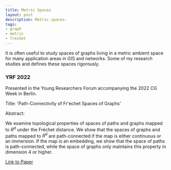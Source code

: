 ```yaml
---
title: Metric Spaces
layout: post
description: Metric spaces.
tags:
- graph 
- metric
- frechet
---
```


It is often useful to study spaces of graphs living in a metric
ambient space for many application areas in GIS and networks. Some of my research studies and defines these spaces rigorously.

### YRF 2022

Presented in the Young Researchers Forum accompanying the 2022 CG Week in Berlin.

Title: 'Path-Connectivity of Fr\'echet Spaces of Graphs'

Abstract: 

We examine topological properties of spaces of paths and graphs mapped to $R^d$ under the Fréchet distance. 
We show that the spaces of graphs and paths mapped to $R^d$ are path-connected if the map is either 
continuous or an immersion. If the map is an embedding, we show that the space of paths is path-connected, while the space of graphs only maintains this property in dimension 4 or higher.

[Link to Paper](../../assets/yrf2022.pdf)
